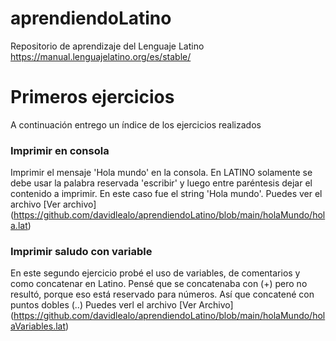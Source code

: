 # aprendiendoLatino
Repositorio de aprendizaje del Lenguaje Latino https://manual.lenguajelatino.org/es/stable/ 

# Primeros ejercicios
A continuación entrego un índice de los ejercicios realizados

### Imprimir en consola
Imprimir el mensaje 'Hola mundo' en la consola. En LATINO solamente se debe usar la palabra reservada 'escribir' y luego entre paréntesis dejar el contenido a imprimir. En este caso fue el string 'Hola mundo'.
Puedes ver el archivo [Ver archivo] (https://github.com/davidlealo/aprendiendoLatino/blob/main/holaMundo/hola.lat)

### Imprimir saludo con variable
En este segundo ejercicio probé el uso de variables, de comentarios y como concatenar en Latino. Pensé que se concatenaba con (+) pero no resultó, porque eso está reservado para números. Así que concatené con puntos dobles (..)
Puedes verl el archivo [Ver Archivo] (https://github.com/davidlealo/aprendiendoLatino/blob/main/holaMundo/holaVariables.lat)
